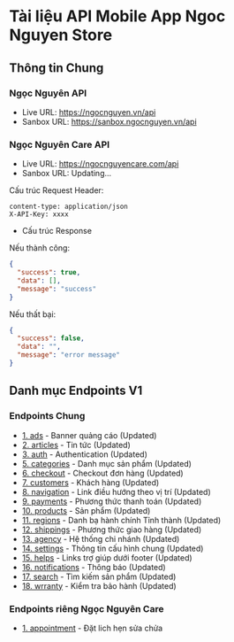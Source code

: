 # Tài liệu API Mobile App Ngoc Nguyen Store

## Thông tin Chung

### Ngọc Nguyên API

- Live URL: https://ngocnguyen.vn/api
- Sanbox URL: https://sanbox.ngocnguyen.vn/api

### Ngọc Nguyên Care API

- Live URL: https://ngocnguyencare.com/api
- Sanbox URL: Updating...

Cấu trúc Request Header:

```text
content-type: application/json
X-API-Key: xxxx
```

- Cấu trúc Response

Nếu thành công:

```json
{
  "success": true,
  "data": [],
  "message": "success"
}
```

Nếu thất bại:

```json
{
  "success": false,
  "data": "",
  "message": "error message"
}
```

## Danh mục Endpoints V1

### Endpoints Chung

- [1. ads](v1/ads.md) - Banner quảng cáo (Updated)
- [2. articles](v1/articles.md) - Tin tức (Updated)
- [3. auth](v1/auth.md) - Authentication (Updated)
- [5. categories](v1/categories.md) - Danh mục sản phẩm (Updated)
- [6. checkout](v1/checkout.md) - Checkout đơn hàng (Updated)
- [7. customers](v1/customers.md) - Khách hàng (Updated)
- [8. navigation](v1/navigations.md) - Link điều hướng theo vị trí (Updated)
- [9. payments](v1/payments.md) - Phương thức thanh toán (Updated)
- [10. products](v1/products.md) - Sản phẩm (Updated)
- [11. regions](v1/regions.md) - Danh bạ hành chính Tỉnh thành (Updated)
- [12. shippings](v1/shippings.md) - Phương thức giao hàng (Updated)
- [13. agency](v1/agency.md) - Hệ thống chi nhánh (Updated)
- [14. settings](v1/settings.md) - Thông tin cấu hình chung (Updated)
- [15. helps](v1/helps.md) - Links trợ giúp dưới footer (Updated)
- [16. notifications](v1/notifications.md) - Thông báo (Updated)
- [17. search](v1/searach.md) - Tìm kiếm sản phẩm (Updated)
- [18. wrranty](v1/warranty.md) -  Kiểm tra bảo hành (Updated)

### Endpoints riêng Ngọc Nguyên Care

- [1. appointment](v1/appointment.md) - Đặt lich hẹn sửa chửa
